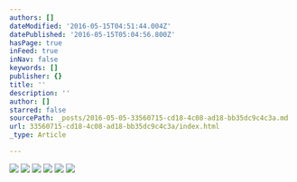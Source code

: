 ```yaml
---
authors: []
dateModified: '2016-05-15T04:51:44.004Z'
datePublished: '2016-05-15T05:04:56.800Z'
hasPage: true
inFeed: true
inNav: false
keywords: []
publisher: {}
title: ''
description: ''
author: []
starred: false
sourcePath: _posts/2016-05-05-33560715-cd18-4c08-ad18-bb35dc9c4c3a.md
url: 33560715-cd18-4c08-ad18-bb35dc9c4c3a/index.html
_type: Article

---
```

![](https://the-grid-user-content.s3-us-west-2.amazonaws.com/a7f4c97c-9072-42d3-9e6d-13a8e6bdb524.jpg)
![](https://the-grid-user-content.s3-us-west-2.amazonaws.com/f47da25d-b939-47ce-895f-dd9a47c66006.jpg)
![](https://the-grid-user-content.s3-us-west-2.amazonaws.com/846ead8c-2d29-477b-81f5-c4da063e1e77.jpg)
![](https://the-grid-user-content.s3-us-west-2.amazonaws.com/f4f36381-da66-422d-9116-668344755389.jpg)
![](https://the-grid-user-content.s3-us-west-2.amazonaws.com/027495d2-d82c-45e8-b8e0-55c5e30ce4d6.jpg)
![](https://the-grid-user-content.s3-us-west-2.amazonaws.com/66638c66-e8ae-41c9-b7a7-c8ff4fcda2f2.jpg)
